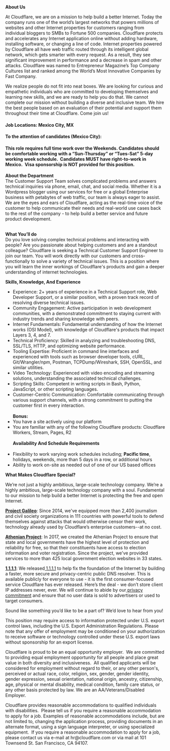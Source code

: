 <div class="content-intro">
	<div><strong>About Us</strong></div>
	<div>
		<p>At Cloudflare, we are on a mission to help build a better Internet. Today the company runs one of the world’s largest networks that powers millions of websites and other Internet properties for customers ranging from individual bloggers to SMBs to Fortune 500 companies. Cloudflare protects and accelerates any Internet application online without adding hardware, installing software, or changing a line of code. Internet properties powered by Cloudflare all have web traffic routed through its intelligent global network, which gets smarter with every request. As a result, they see significant improvement in performance and a decrease in spam and other attacks. Cloudflare was named to Entrepreneur Magazine’s Top Company Cultures list and ranked among the World’s Most Innovative Companies by Fast Company.&nbsp;</p>
		<p><span style="font-weight: 400;">We realize people do not fit into neat boxes. We are looking for curious and empathetic individuals who are committed to developing themselves and learning new skills, and we are ready to help you do that. We cannot complete our mission without building a diverse and inclusive team. We hire the best people based on an evaluation of their potential and support them throughout their time at Cloudflare. Come join us!&nbsp;</span></p>
	</div>
</div>
<h4><strong>Job Locations: Mexico City, MX</strong></h4>
<h4><strong>To the attention of candidates (Mexico City):&nbsp;</strong></h4>
<h4><strong>This role requires full time work over the Weekends. Candidates should be comfortable working with a “Sun-Thursday” or “Tues-Sat” 5-day working week schedule. &nbsp;Candidates MUST have right-to-work in Mexico.&nbsp; Visa sponsorship is NOT provided for this position.</strong></h4>
<p><strong>About the Department</strong><br>The Customer Support Team solves complicated problems and answers technical inquiries via phone, email, chat, and social media. Whether it is a Wordpress blogger using our services for free or a global Enterprise business with petabytes of web traffic, our team is always eager to assist. We are the eyes and ears of Cloudflare, acting as the real-time voice of the customer to help communicate their needs and real-world use cases back to the rest of the company - to help build a better service and future product development.</p>
<p><br><strong>What You’ll do</strong><br>Do you love solving complex technical problems and interacting with people? Are you passionate about helping customers and are a standout colleague? Cloudflare is seeking a Technical Customer Support Engineer to join our team. You will work directly with our customers and cross-functionally to solve a variety of technical issues. This is a position where you will learn the inner workings of Cloudflare's products and gain a deeper understanding of internet technologies.</p>
<p><strong>Skills, Knowledge, And Experience</strong></p>
<ul>
	<li>Experience: 2+ years of experience in a Technical Support role, Web Developer Support, or a similar position, with a proven track record of resolving diverse technical issues.</li>
	<li>Community Engagement: Active participation in web development communities, with a demonstrated commitment to staying current with industry trends and sharing knowledge with peers.</li>
	<li>Internet Fundamentals: Fundamental understanding of how the Internet works (OSI Model), with knowledge of Cloudflare's products that impact Layers 3, 4, and 7.</li>
	<li>Technical Proficiency: Skilled in analyzing and troubleshooting DNS, SSL/TLS, HTTP, and optimizing website performance.</li>
	<li>Tooling Expertise: Proficient in command line interfaces and experienced with tools such as browser developer tools, cURL, Git/Wrangler/npm, Postman, TCPDump/Wireshark, SSH, OpenSSL, and similar utilities.</li>
	<li>Video Technology: Experienced with video encoding and streaming solutions, understanding the associated technical challenges.</li>
	<li>Scripting Skills: Competent in writing scripts in Bash, Python, JavaScript, or other scripting languages.</li>
	<li>Customer-Centric Communication: Comfortable communicating through various support channels, with a strong commitment to putting the customer first in every interaction.<strong><br><br>Bonus:<br></strong></li>
	<li>You have a site actively using our platform</li>
	<li>You are familiar with any of the following Cloudflare products: Cloudflare Workers, Stream, Pages, R2<strong><br><br>Availability And Schedule Requirements<br><br></strong></li>
	<li>Flexibility to work varying work schedules including; <strong>Pacific time</strong>, holidays, weekends, more than 5 days in a row, or additional hours</li>
	<li>Ability to work on-site as needed out of one of our US based offices</li>
</ul>
<div class="content-conclusion">
	<p><strong>What Makes Cloudflare Special?</strong></p>
	<p><span style="font-weight: 400;">We’re not just a highly ambitious, large-scale technology company. We’re a highly ambitious, large-scale technology company with a soul. Fundamental to our mission to help build a better Internet is protecting the free and open Internet.</span></p>
	<p><a href="https://blog.cloudflare.com/protecting-free-expression-online/"><strong>Project Galileo</strong></a><span style="font-weight: 400;">: Since 2014, we've equipped more than 2,400 journalism and civil society organizations in 111 countries with powerful tools to defend themselves against attacks that would otherwise censor their work, technology already used by Cloudflare’s enterprise customers--at no cost.</span></p>
	<p><strong><a href="https://www.cloudflare.com/athenian/">Athenian Project</a></strong><span style="font-weight: 400;">: In 2017, we created the Athenian Project to ensure that state and local governments have the highest level of protection and reliability for free, so that their constituents have access to election information and voter registration. Since the project, we've provided services to more than 425 local government election websites in 33 states.</span></p>
	<p><a href="https://1.1.1.1/"><strong>1.1.1.1</strong></a><span style="font-weight: 400;">: We released</span><a href="https://1.1.1.1/"> <span style="font-weight: 400;">1.1.1.1</span></a><span style="font-weight: 400;"> to help fix the foundation of the Internet by building a faster, more secure and privacy-centric public DNS resolver. This is available publicly for everyone to use - it is the first consumer-focused service Cloudflare has ever released. Here’s the deal - we don’t store client IP addresses never, ever. We will continue to abide by our</span><a href="https://developers.cloudflare.com/1.1.1.1/privacy/public-dns-resolver"> privacy commitment</a><span style="font-weight: 400;"> and ensure that no user data is sold to advertisers or used to target consumers.</span></p>
	<p><span style="font-weight: 400;">Sound like something you’d like to be a part of? We’d love to hear from you!</span></p>
	<p><span style="font-weight: 400;">This position may require access to information protected under U.S. export control laws, including the U.S. Export Administration Regulations. Please note that any offer of employment may be conditioned on your authorization to receive software or technology controlled under these U.S. export laws without sponsorship for an export license.</span></p>
	<p><span style="font-weight: 400;">Cloudflare is proud to be an equal opportunity employer. &nbsp;We are committed to providing equal employment opportunity for all people and place great value in both diversity and inclusiveness. &nbsp;All qualified applicants will be considered for employment without regard to their, or any other person's, perceived or actual</span> <span style="font-weight: 400;">race, color, religion, sex, gender, gender identity, gender expression, sexual orientation, national origin, ancestry, citizenship, age, physical or mental disability, medical condition, family care status, or any other basis protected by law. </span><span style="font-weight: 400;">We are an AA/Veterans/Disabled Employer.</span></p>
	<p><span style="font-weight: 400;">Cloudflare provides reasonable accommodations to qualified individuals with disabilities. &nbsp;Please tell us if you require a reasonable accommodation to apply for a job. Examples of reasonable accommodations include, but are not limited to, changing the application process, providing documents in an alternate format, using a sign language interpreter, or using specialized equipment. &nbsp;If you require a reasonable accommodation to apply for a job, please contact us via e-mail at </span><span style="font-weight: 400;">hr@cloudflare.com</span><span style="font-weight: 400;"> or via mail at 101 Townsend St. San Francisco, CA 94107.</span></p>
</div>